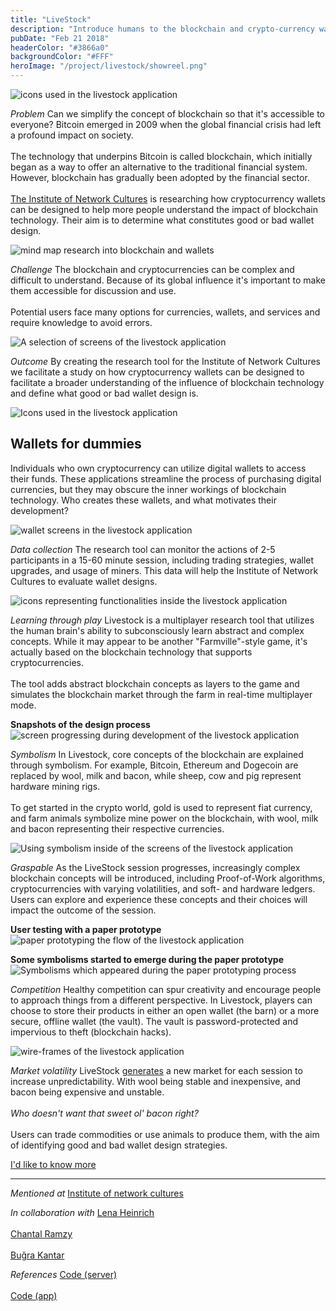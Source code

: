 ```yaml
---
title: "LiveStock"
description: "Introduce humans to the blockchain and crypto-currency wallets"
pubDate: "Feb 21 2018"
headerColor: "#3866a0"
backgroundColor: "#FFF"
heroImage: "/project/livestock/showreel.png"
---
```


<img src="/project/livestock/icons.png" alt="icons used in the livestock application" loading="lazy" />

_Problem_
<span>
    Can we simplify the concept of blockchain so that it's accessible to everyone? Bitcoin emerged in 2009 when the global financial crisis had left a profound impact on society.<br aria-hidden="true"/><br aria-hidden="true"/>
    The technology that underpins Bitcoin is called blockchain, which initially began as a way to offer an alternative to the traditional financial system. However, blockchain has gradually been adopted by the financial sector.
    <br aria-hidden="true"/><br aria-hidden="true"/>
    <a href="https://networkcultures.org" target="_blank">The Institute of Network Cultures</a> is researching how cryptocurrency wallets can be designed to help more people understand the impact of blockchain technology. Their aim is to determine what constitutes good or bad wallet design.
</span>

<img src="/project/livestock/mindmap.png" alt="mind map research into blockchain and wallets" loading="lazy" />

_Challenge_
The blockchain and cryptocurrencies can be complex and difficult to understand. Because of its global influence it's important to make them accessible for discussion and use.<br aria-hidden="true"/> <br aria-hidden="true"/>
Potential users face many options for currencies, wallets, and services and require knowledge to avoid errors.

<img src="/project/livestock/screens.png" alt="A selection of screens of the livestock application" loading="lazy" />

_Outcome_
By creating the research tool for the Institute of Network Cultures we facilitate a study on how cryptocurrency wallets can be designed to facilitate a broader understanding of the influence of blockchain technology and define what good or bad wallet design is.

<img src="/project/livestock/outcome.png" alt="Icons used in the livestock application" loading="lazy" />

## Wallets for dummies

Individuals who own cryptocurrency can utilize digital wallets to access their funds. These applications streamline the process of purchasing digital currencies, but they may obscure the inner workings of blockchain technology. Who creates these wallets, and what motivates their development?

<img src="/project/livestock/wallets.png" alt="wallet screens in the livestock application" loading="lazy" />

_Data collection_
The research tool can monitor the actions of 2-5 participants in a 15-60 minute session, including trading strategies, wallet upgrades, and usage of miners. This data will help the Institute of Network Cultures to evaluate wallet designs.

<img src="/project/livestock/outcome_2.png" alt="icons representing functionalities inside the livestock application" loading="lazy" />

_Learning through play_
Livestock is a multiplayer research tool that utilizes the human brain's ability to subconsciously learn abstract and complex concepts. While it may appear to be another "Farmville"-style game, it's actually based on the blockchain technology that supports cryptocurrencies. <br aria-hidden="true"/><br aria-hidden="true"/>
The tool adds abstract blockchain concepts as layers to the game and simulates the blockchain market through the farm in real-time multiplayer mode.

**Snapshots of the design process**
<img src="/project/livestock/progress.png" alt="screen progressing during development of the livestock application" loading="lazy" />

_Symbolism_
In Livestock, core concepts of the blockchain are explained through symbolism. For example, Bitcoin, Ethereum and Dogecoin are replaced by wool, milk and bacon, while sheep, cow and pig represent hardware mining rigs. <br aria-hidden="true"/><br aria-hidden="true"/>
To get started in the crypto world, gold is used to represent fiat currency, and farm animals symbolize mine power on the blockchain, with wool, milk and bacon representing their respective currencies.

<img src="/project/livestock/symbolism.png" alt="Using symbolism inside of the screens of the livestock application" loading="lazy" />


_Graspable_
As the LiveStock session progresses, increasingly complex blockchain concepts will be introduced, including Proof-of-Work algorithms, cryptocurrencies with varying volatilities, and soft- and hardware ledgers. Users can explore and experience these concepts and their choices will impact the outcome of the session.

**User testing with a paper prototype**
<img src="/project/livestock/paper_prototype.png" alt="paper prototyping the flow of the livestock application" loading="lazy" />

**Some symbolisms started to emerge during the paper prototype**
<img src="/project/livestock/symbolism_test.png" alt="Symbolisms which appeared during the paper prototyping process" loading="lazy" />

_Competition_
Healthy competition can spur creativity and encourage people to approach things from a different perspective. In Livestock, players can choose to store their products in either an open wallet (the barn) or a more secure, offline wallet (the vault). The vault is password-protected and impervious to theft (blockchain hacks).

<img src="/project/livestock/wireframes.png" alt="wire-frames of the livestock application" loading="lazy" />

_Market volatility_
<span>
    LiveStock <a href="https://github.com/xiduzo/blockchaingame/blob/debdb89793332c27b2ae9a508c9bd14d905c0d9e/src/app/routes/room/room.controller.js#L287" target="_blank">generates</a> a new market for each session to increase unpredictability. With wool being stable and inexpensive, and bacon being expensive and unstable.
    <br aria-hidden="true"/><br aria-hidden="true"/>
    <em>Who doesn't want that sweet ol' bacon right?</em>
    <br aria-hidden="true"/><br aria-hidden="true"/>
    Users can trade commodities or use animals to produce them, with the aim of identifying good and bad wallet design strategies.
</span>

<a href="mailto:mail@sanderboer.nl?subject=Let's chat!&body=Hi, I'd like to talk about LiveStock," aria-label="Send me an email to I can tell you more" target="_blank">I'd like to know more</a>

<hr />

_Mentioned at_
<span>
    <a href="https://networkcultures.org/moneylab/2018/06/04/students-design-blockchain-wallet-game" target="_blank">Institute of network cultures</a>
</span>

_In collaboration with_
<span>
    <a href="https://lenaheinrich.de" target="_blank">Lena Heinrich</a><br aria-hidden="true"/><br aria-hidden="true"/>
    <a href="https://chantalramzy.com" target="_blank">Chantal Ramzy</a><br aria-hidden="true"/><br aria-hidden="true"/>
    <a href="https://bkantar.com" target="_blank">Buğra Kantar</a>
</span>

_References_
<span>
    <a href="https://github.com/xiduzo/blockchainserver" target="_blank">Code (server)</a><br aria-hidden="true"/><br aria-hidden="true"/>
    <a href="https://github.com/xiduzo/blockchaingame" target="_blank">Code (app)</a>
</span>
